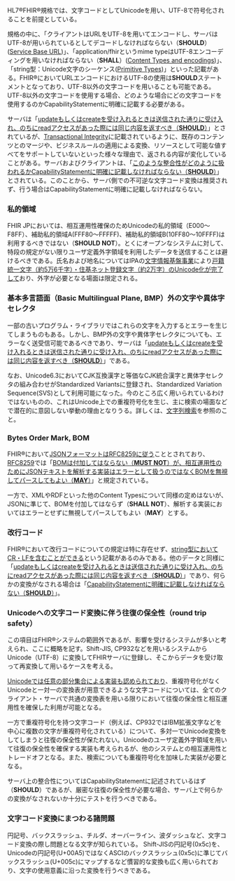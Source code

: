 HL7®FHIR®規格では、文字コードとしてUnicodeを用い、UTF-8で符号化されることを前提としている。

規格の中に、「クライアントはURLをUTF-8を用いてエンコードし、サーバはUTF-8が用いられているとしてデコードしなければならない（**SHOULD**）([Service Base URL](https://www.hl7.org/fhir/R4B/http.html))」、「application/fhirというmime typeはUTF-8エンコーディングを用いなければならない（**SHALL**）([Content Types and encodings](https://www.hl7.org/fhir/R4B/http.html#mime-type))」、「string型：Unicode文字のシーケンス([Primitive Types](https://www.hl7.org/fhir/R4B/datatypes.html#primitive))」といった記載がある。FHIR®においてURLエンコードにおけるUTF-8の使用は**SHOULD**ステートメントとなっており、UTF-8以外の文字コードを用いることも可能である。UTF-8以外の文字コードを使用する場合、どのような場合にどの文字コードを使用するのかCapabilityStatementに明確に記載する必要がある。

サーバは「[updateもしくはcreateを受け入れるときは送信された通りに受け入れ、のちにreadアクセスがあった際には同じ内容を返すべき（**SHOULD**）](https://www.hl7.org/fhir/R4B/http.html#update、https://www.hl7.org/fhir/R4B/http.html#create)」とされているが、[Transactional Integrity](https://www.hl7.org/fhir/R4B/http.html#transactional-integrity)に記載されているように、既存のコンテンツとのマージや、ビジネスルールの適用による変換、リソースとして可能な値すべてをサポートしていないといった様々な理由で、返される内容が変化していることがある。サーバおよびクライアントは、「[このような整合性がどのように扱われるかCapabilityStatementに明確に記載しなければならない（**SHOULD**）](https://www.hl7.org/fhir/R4B/http.html#conformance-rules)」とされている。このことから、サーバ側での不可逆な文字コード変換は推奨されず、行う場合はCapabilityStatementに明確に記載しなければならない。

###  私的領域
FHIR JPにおいては、相互運用性確保のためUnicodeの私的領域（E000～F8FF）、補助私的領域A(FFF80～FFFFF)、補助私的領域B(10FF80～10FFFF)は利用するべきではない（**SHOULD NOT**）。とくにオープンなシステムに対して、特段の規定がない限りユーザ定義外字領域を利用したデータを送信することは避けるべきである。氏名および地名についてはIPAの[文字情報基盤事業](https://moji.or.jp/mojikiban/mjlist/)により[戸籍統一文字（約5万6千字）・住基ネット登録文字（約2万字）のUnicode化が完了して](https://www.ipa.go.jp/about/press/20171225.html)おり、外字が必要となる場面は限定される。

### 基本多言語面（Basic Multilingual Plane, BMP）外の文字や異体字セレクタ
一部の古いプログラム・ライブラリではこれらの文字を入力するとエラーを生じてしまうものもある。しかし、BMP外の文字や異体字セレクタについても、エラーなく送受信可能であるべきであり、サーバは「[updateもしくはcreateを受け入れるときは送信された通りに受け入れ、のちにreadアクセスがあった際には同じ内容を返すべき（**SHOULD**）](https://www.hl7.org/fhir/R4B/http.html#update)」である。

なお、Unicode6.3においてCJK互換漢字と等価なCJK統合漢字と異体字セレクタの組み合わせがStandardized Variantsに登録され、Standardized Variation Sequence(SVS)として利用可能になった。今のところ広く用いられているわけではないものの、これはUnicode上での重複符号化を生じ、主に検索の場面などで潜在的に意図しない挙動の理由となりうる。詳しくは、[文字列検索](guide-stringSearch.html)を参照のこと。

### Bytes Order Mark, BOM
FHIR®において[JSONフォーマットはRFC8259に従う](https://www.hl7.org/fhir/R4B/json.html#2.6.2)こととされており、[RFC8259](https://www.rfc-editor.org/rfc/rfc8259)では「[BOMは付加してはならない（**MUST NOT**）が、相互運用性のためにJSONテキストを解析する実装はエラーとして扱うのではなくBOMを無視してパースしてもよい（**MAY**）](https://www.rfc-editor.org/rfc/rfc8259#section-8.1)」と規定されている。

一方で、XMLやRDFといった他のContent Typesについて同様の定めはないが、JSONに準じて、BOMを付加してはならず（**SHALL NOT**）、解析する実装においてはエラーとせずに無視してパースしてもよい（**MAY**）とする。

### 改行コード
FHIR®において改行コードについての規定は特に存在せず、[string型においてCR・LFを含むことができる](https://www.hl7.org/fhir/R4B/datatypes.html#primitive)という記載があるのみである。他のデータと同様に「[updateもしくはcreateを受け入れるときは送信された通りに受け入れ、のちにreadアクセスがあった際には同じ内容を返すべき（**SHOULD**）](https://www.hl7.org/fhir/R4B/http.html#update)」であり、何らかの変換がなされる場合は「[CapabilityStatementに明確に記載しなければならない（**SHOULD**）](https://www.hl7.org/fhir/R4B/http.html#conformance-rules)」。

### Unicodeへの文字コード変換に伴う往復の保全性（round trip safety）
この項目はFHIR®システムの範囲外であるが、影響を受けるシステムが多いと考えられ、ここに概略を記す。Shift-JIS, CP932などを用いるシステムからUnicode（UTF-8）に変換してFHIRサーバに登録し、そこからデータを受け取って再変換して用いるケースを考える。

[Unicodeでは任意の部分集合による実装も認められており](https://www.ogis-ri.co.jp/otc/hiroba/technical/program_standards/part1.html)、重複符号化がなくUnicodeと一対一の変換表が用意できるような文字コードについては、全てのクライアント・サーバで共通の変換表を用いる限りにおいて往復の保全性と相互運用性を確保した利用が可能となる。

一方で重複符号化を持つ文字コード（例えば、CP932ではIBM拡張文字などを中心に複数の文字が重複符号化されている）について、多対一でUnicode変換をしてしまうと往復の保全性が保たれない。Unicodeのユーザ定義外字領域を用いて往復の保全性を確保する実装も考えられるが、他のシステムとの相互運用性とトレードオフとなる。また、検索についても重複符号化を加味した実装が必要となる。

サーバ上の整合性についてはCapabilityStatementに記述されているはず（**SHOULD**）であるが、厳密な往復の保全性が必要な場合、サーバ上で何らかの変換がなされないか十分にテストを行うべきである。

### 文字コード変換にまつわる諸問題
円記号、バックスラッシュ、チルダ、オーバーライン、波ダッシュなど、文字コード変換の際し問題となる文字が知られている。
Shift-JISの円記号(0x5c)を、Unicodeの円記号(U+00A5)ではなくASCIのバックスラッシュ(0x5c)に準じてバックスラッシュ(U+005c)にマップするなど慣習的な変換も広く用いられており、文字の使用意義に沿った変換を行うべきである。